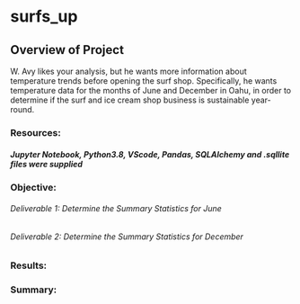 # surfs_up

## Overview of Project
W. Avy likes your analysis, but he wants more information about temperature trends before opening the surf shop. Specifically, he wants temperature data for the months of June and December in Oahu, in order to determine if the surf and ice cream shop business is sustainable year-round.

### Resources: 
##### Jupyter Notebook, Python3.8, VScode, Pandas, SQLAlchemy and .sqllite files were supplied

### Objective:
###### Deliverable 1: Determine the Summary Statistics for June

###### Deliverable 2: Determine the Summary Statistics for December

### Results:
### Summary:

